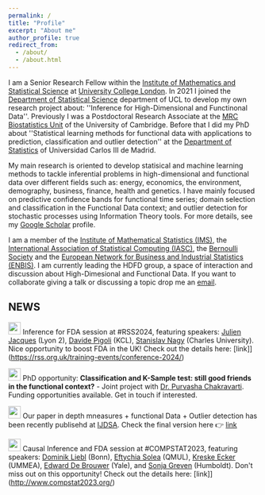 ```yaml
---
permalink: /
title: "Profile"
excerpt: "About me"
author_profile: true
redirect_from: 
  - /about/
  - /about.html
---
```


I am a Senior Research Fellow within the [Institute of Mathematics and Statistical Science](https://www.ucl.ac.uk/mathematical-statistical-sciences/) at [University College London](https://www.ucl.ac.uk/). In 2021 I joined the [Department of Statistical Science](https://www.ucl.ac.uk/statistics/) department of UCL to develop my own research project about: ''Inference for High-Dimensional and Functinonal Data''. Previously I was a Postdoctoral Research Associate at the [MRC Biostatistics Unit](https://www.mrc-bsu.cam.ac.uk/) of the University of Cambridge. Before that I did my PhD about ''Statistical learning methods for functional data with applications to prediction, classification and outlier detection'' at the [Department of Statistics](https://www.uc3m.es/ss/Satellite/UC3MInstitucional/en/PortadaMiniSiteA/1371229065435/Department_of_Statistics) of Universidad Carlos III de Madrid.

My main research is oriented to develop statisical and machine learning methods to tackle inferential problems in high-dimensional and functional data over different fields such as: energy, economics, the environment, demography, business, finance, health and genetics. I have mainly focused on predictive confidence bands for functional time series; domain selection and classification in the Functional Data context; and outlier detection for stochastic processes using Information Theory tools. For more details, see my [Google Scholar](https://scholar.google.com/citations?hl=es&user=6IZOUNkAAAAJ) profile.

I am a member of the [Institute of Mathematical Statistics (IMS)]([https://iasc-isi.org/](https://imstat.org/)), the [International Association of Statistical Computing (IASC)](https://iasc-isi.org/), the [Bernoulli Society](https://www.bernoullisociety.org/) and the [European Network for Business and Industrial Statistics (ENBIS)](https://enbis.org/). I am currently leading the HDFD group, a space of interaction and discussion about High-Dimesional and Functional Data. If you want to collaborate giving a talk or discussing a topic drop me an [email](mailto:n.hernandez@ucl.ac.uk).

## **NEWS**  

 <img src="https://media.giphy.com/media/C4b6GwFKbYxK8/giphy.gif" width="25"> Inference for FDA session at #RSS2024, featuring speakers: [Julien Jacques]([https://www.dliebl.com/](https://eric.univ-lyon2.fr/jjacques/index.html)) (Lyon 2), [Davide Pigoli]([https://scholar.google.com/citations?user=4xm-6oIAAAAJ&hl=en](https://www.kcl.ac.uk/people/davide-pigoli)) (KCL), [Stanislav Nagy](https://www.karlin.mff.cuni.cz/~nagy/) (Charles University). Nice opportunity to boost FDA in the UK! Check out the details here: [link]](https://rss.org.uk/training-events/conference-2024/)

 <img src="https://media.giphy.com/media/C4b6GwFKbYxK8/giphy.gif" width="25"> PhD opportunity: **Classification and K-Sample test: still good friends in the functional context?** - Joint project with [Dr. Purvasha Chakravarti](https://purvashac.github.io/). Funding opportunities available. Get in touch if interested. 

 <img src="https://media.giphy.com/media/C4b6GwFKbYxK8/giphy.gif" width="25"> Our paper in depth mneasures + functional Data + Outlier detection has been recently publisehd at [IJDSA](https://www.springer.com/journal/41060). Check the final version here 👉 [link](https://link.springer.com/article/10.1007/s41060-023-00420-w#:~:text=In%20this%20work%2C%20we%20propose,a%20Reproducing%20Kernel%20Hilbert%20Space.)

 <img src="https://media.giphy.com/media/C4b6GwFKbYxK8/giphy.gif" width="25"> Causal Inference and FDA session at #COMPSTAT2023, featuring speakers: [Dominik Liebl](https://www.dliebl.com/) (Bonn), [Eftychia Solea](https://scholar.google.com/citations?user=4xm-6oIAAAAJ&hl=en) (QMUL), [Kreske Ecker](https://www.umu.se/en/staff/kreske-ecker/) (UMMEA), [Edward De Brouwer](https://edwarddebrouwer.xyz/) (Yale), and [Sonja Greven](https://www.wiwi.hu-berlin.de/en/Professorships/vwl/statistik/team/grevenso) (Humboldt). Don't miss out on this opportunity! Check out the details here: [link]](http://www.compstat2023.org/)


<!--the [International Association for Statistical Computing](https://iasc-isi.org/) and-->
